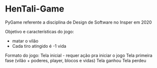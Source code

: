 # HenTali-Game
PyGame referente a disciplina de Design de Software no Insper em 2020

Objetivo e características do jogo: 
- matar o vilão
- Cada tiro atingido é -1 vida  


Formato do jogo:
Tela inicial - requer ação pra iniciar o jogo
Tela primeira fase (vilão + poderes, player, blocos e vidas)
Tela ganhou
Tela perdeu 


